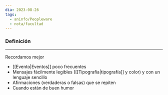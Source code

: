 ```yaml
---
dia: 2023-08-26
tags:
  - aninfo/Peopleware
  - nota/facultad
---
```

### Definición
---
Recordamos mejor
* [[Evento|Eventos]] poco frecuentes
* Mensajes fácilmente legibles ([[Tipografía|tipografía]] y color) y con un lenguaje sencillo
* Afirmaciones (verdaderas o falsas) que se repiten
* Cuando están de buen humor